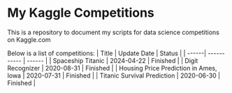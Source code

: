 # My Kaggle Competitions
This is a repository to document my scripts for data science competitions on Kaggle.com 

Below is a list of competitions: 
| Title | Update Date | Status |
| ------| ----------- | ------ |
| Spaceship Titanic | 2024-04-22 | Finished |
| Digit Recognizer | 2020-08-31 | Finished |
| Housing Price Prediction in Ames, Iowa | 2020-07-31 | Finished |
| Titanic Survival Prediction | 2020-06-30 | Finished |
